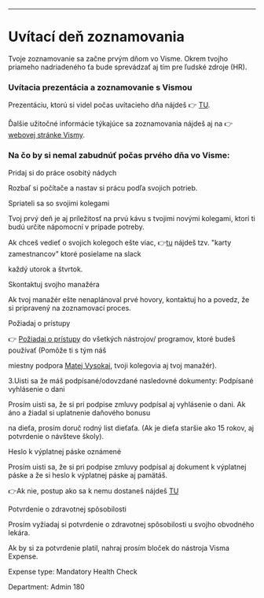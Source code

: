 

---

# Uvítací deň zoznamovania

Tvoje zoznamovanie sa začne prvým dňom vo Visme. Okrem tvojho priameho nadriadeného ťa bude sprevádzať aj tím pre ľudské zdroje (HR).

### Uvítacia prezentácia a zoznamovanie s Vismou
Prezentáciu, ktorú si videl počas uvítacieho dňa nájdeš 👉 [TU](https://docs.google.com/presentation/d/1wdVhWGoq3oVe4ODCelcdfCaKm9V76lMtnqVHaCvm84c/edit#slide=id.g4610c63111_1_154).

Ďalšie užitočné informácie týkajúce sa zoznamovania nájdeš aj na 👉[webovej stránke Vismy](https://sites.google.com/visma.com/starthere/welcome?authuser=0).

### Na čo by si nemal zabudnúť počas prvého dňa vo Visme:
Pridaj si do práce osobitý nádych

Rozbaľ si počítače a nastav si prácu podľa svojich potrieb.



Spriateli sa so svojimi kolegami

Tvoj prvý deň je aj príležitosť na prvú kávu s tvojimi novými kolegami, ktorí ti budú určite nápomocní v prípade potreby.

Ak chceš vedieť o svojich kolegoch ešte viac, 👉[tu](https://drive.google.com/drive/folders/1hbnG2SJOiupKH2NXEBPyXI-OoW2hYwck) nájdeš tzv. "karty zamestnancov" ktoré posielame na slack

každý utorok a štvrtok.



Skontaktuj svojho manažéra

Ak tvoj manažér ešte nenaplánoval prvé hovory, kontaktuj ho a povedz, že si pripravený na zoznamovací proces.



Požiadaj o prístupy

👉 [Požiadaj o prístupy](https://mytools.visma.com/) do všetkých nástrojov/ programov, ktoré budeš používať (Pomôže ti s tým náš

miestny podpora [Matej Vysokai](https://space.visma.com/pages/1h43hlt5l5metqsbqt/InternIt/1h5h7ah9eb4rrlnaek%3Flocale=sk?locale=sk), tvoji kolegovia aj tvoj manažér).

3.Uisti sa že máš podpísané/odovzdané nasledovné dokumenty:
Podpísané vyhlásenie o dani

Prosím uisti sa, že si pri podpise zmluvy podpísal aj vyhlásenie o dani. Ak áno a žiadal si uplatnenie daňového bonusu

na dieťa, prosím doruč rodný list dieťaťa. (Ak je dieťa staršie ako 15 rokov, aj potvrdenie o návšteve školy).



Heslo k výplatnej páske oznámené

Prosím uisti sa, že si pri podpise zmluvy podpísal aj dokument k výplatnej páske a že si heslo k výplatnej páske aj pamätáš.

👉Ak nie, postup ako sa k nemu dostaneš nájdeš [TU](https://space.visma.com/pages/1h43hlt5l5metqsbqt/Mmproblmsvplatnoupskou/1hf49v68prsig2jp74?locale=sk&q=nasledovn%C3%BDch%20probl%C3%A9mo)



Potvrdenie o zdravotnej spôsobilosti

Prosím vyžiadaj si potvrdenie o zdravotnej spôsobilosti u svojho obvodného lekára.

Ak by si za potvrdenie platil, nahraj prosím bloček do nástroja Visma Expense.

Expense type: Mandatory Health Check

Department: Admin 180
